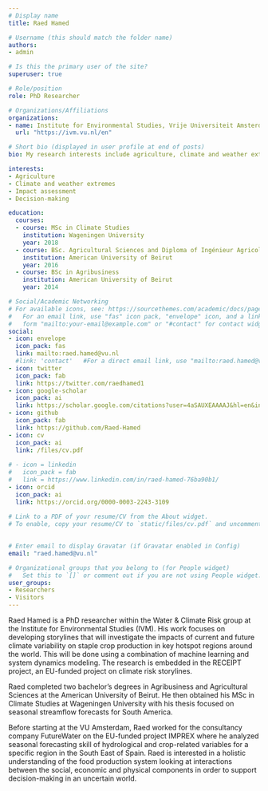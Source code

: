 ```yaml
---
# Display name
title: Raed Hamed

# Username (this should match the folder name)
authors:
- admin

# Is this the primary user of the site?
superuser: true

# Role/position
role: PhD Researcher

# Organizations/Affiliations
organizations:
- name: Institute for Environmental Studies, Vrije Universiteit Amsterdam
  url: "https://ivm.vu.nl/en"

# Short bio (displayed in user profile at end of posts)
bio: My research interests include agriculture, climate and weather extremes and modeling.

interests:
- Agriculture
- Climate and weather extremes
- Impact assessment
- Decision-making

education:
  courses:
  - course: MSc in Climate Studies
    institution: Wageningen University
    year: 2018
  - course: BSc. Agricultural Sciences and Diploma of Ingénieur Agricole
    institution: American University of Beirut
    year: 2016
  - course: BSc in Agribusiness
    institution: American University of Beirut
    year: 2014

# Social/Academic Networking
# For available icons, see: https://sourcethemes.com/academic/docs/page-builder/#icons
#   For an email link, use "fas" icon pack, "envelope" icon, and a link in the
#   form "mailto:your-email@example.com" or "#contact" for contact widget.
social:
- icon: envelope
  icon_pack: fas
  link: mailto:raed.hamed@vu.nl
  #link: 'contact'   #For a direct email link, use "mailto:raed.hamed@vu.nl".
- icon: twitter
  icon_pack: fab
  link: https://twitter.com/raedhamed1
- icon: google-scholar
  icon_pack: ai
  link: https://scholar.google.com/citations?user=4aSAUXEAAAAJ&hl=en&inst=4393003693960974403&oi=sra
- icon: github
  icon_pack: fab
  link: https://github.com/Raed-Hamed
- icon: cv
  icon_pack: ai
  link: /files/cv.pdf
  
# - icon = linkedin
#   icon_pack = fab
#   link = https://www.linkedin.com/in/raed-hamed-76ba90b1/
- icon: orcid
  icon_pack: ai
  link: https://orcid.org/0000-0003-2243-3109
  
# Link to a PDF of your resume/CV from the About widget.
# To enable, copy your resume/CV to `static/files/cv.pdf` and uncomment the lines below.

   
# Enter email to display Gravatar (if Gravatar enabled in Config)
email: "raed.hamed@vu.nl"

# Organizational groups that you belong to (for People widget)
#   Set this to `[]` or comment out if you are not using People widget.
user_groups:
- Researchers
- Visitors
---
```


Raed Hamed is a PhD researcher within the Water & Climate Risk group at the Institute for Environmental Studies (IVM). His work focuses on developing storylines that will investigate the impacts of current and future climate variability on staple crop production in key hotspot regions around the world. This will be done using a combination of machine learning and system dynamics modeling. The research is embedded in the RECEIPT project, an EU-funded project on climate risk storylines.

Raed completed two bachelor’s degrees in Agribusiness and Agricultural Sciences at the American University of Beirut. He then obtained his MSc in Climate Studies at Wageningen University with his thesis focused on seasonal streamflow forecasts for South America.

Before starting at the VU Amsterdam, Raed worked for the consultancy company FutureWater on the EU-funded project IMPREX where he analyzed seasonal forecasting skill of hydrological and crop-related variables for a specific region in the South East of Spain. Raed is interested in a holistic understanding of the food production system looking at interactions between the social, economic and physical components in order to support decision-making in an uncertain world.
